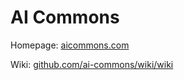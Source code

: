 # AI Commons
Homepage: [aicommons.com](wwww.aicommons.com)

Wiki: [github.com/ai-commons/wiki/wiki]()

